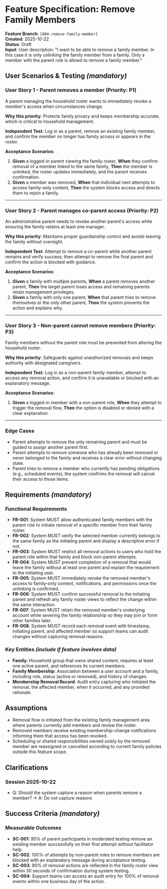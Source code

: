 # Feature Specification: Remove Family Members

**Feature Branch**: `[004-remove-family-member]`  
**Created**: 2025-10-22  
**Status**: Draft  
**Input**: User description: "I want to be able to remove a family member. In this case it is only unlinking the family member from a family. Only a member with the parent role is allowd to remove a family member."

## User Scenarios & Testing *(mandatory)*

### User Story 1 - Parent removes a member (Priority: P1)

A parent managing the household roster wants to immediately revoke a member's access when circumstances change.

**Why this priority**: Protects family privacy and keeps membership accurate, which is critical to household management.

**Independent Test**: Log in as a parent, remove an existing family member, and confirm the member no longer has family access or appears in the roster.

**Acceptance Scenarios**:

1. **Given** a logged-in parent viewing the family roster, **When** they confirm removal of a member linked to the same family, **Then** the member is unlinked, the roster updates immediately, and the parent receives confirmation.
2. **Given** a member was removed, **When** that individual next attempts to access family-only content, **Then** the system blocks access and directs them to rejoin a family.

---

### User Story 2 - Parent manages co-parent access (Priority: P2)

An administrative parent needs to revoke another parent's access while ensuring the family retains at least one manager.

**Why this priority**: Maintains proper guardianship control and avoids leaving the family without oversight.

**Independent Test**: Attempt to remove a co-parent while another parent remains and verify success; then attempt to remove the final parent and confirm the action is blocked with guidance.

**Acceptance Scenarios**:

1. **Given** a family with multiple parents, **When** a parent removes another parent, **Then** the target parent loses access and remaining parents retain management privileges.
2. **Given** a family with only one parent, **When** that parent tries to remove themselves or the only other parent, **Then** the system prevents the action and explains why.

---

### User Story 3 - Non-parent cannot remove members (Priority: P3)

Family members without the parent role must be prevented from altering the household roster.

**Why this priority**: Safeguards against unauthorized removals and keeps authority with designated caregivers.

**Independent Test**: Log in as a non-parent family member, attempt to access any removal action, and confirm it is unavailable or blocked with an explanatory message.

**Acceptance Scenarios**:

1. **Given** a logged-in member with a non-parent role, **When** they attempt to trigger the removal flow, **Then** the option is disabled or denied with a clear explanation.

---

### Edge Cases

- Parent attempts to remove the only remaining parent and must be guided to assign another parent first.
- Parent attempts to remove someone who has already been removed or never belonged to the family and receives a clear error without changing state.
- Parent tries to remove a member who currently has pending obligations (e.g., scheduled events); the system confirms the removal will cancel their access to those items.

## Requirements *(mandatory)*

### Functional Requirements

- **FR-001**: System MUST allow authenticated family members with the parent role to initiate removal of a specific member from their family roster.
- **FR-002**: System MUST verify the selected member currently belongs to the same family as the initiating parent and display a descriptive error if not.
- **FR-003**: System MUST restrict all removal actions to users who hold the parent role within that family and block non-parent attempts.
- **FR-004**: System MUST prevent completion of a removal that would leave the family without at least one parent and explain the requirement to the initiating user.
- **FR-005**: System MUST immediately revoke the removed member's access to family-only content, notifications, and permissions once the unlinking is confirmed.
- **FR-006**: System MUST confirm successful removal to the initiating parent and refresh any family roster views to reflect the change within the same interaction.
- **FR-007**: System MUST retain the removed member's underlying account while severing the family relationship so they may join or form other families later.
- **FR-008**: System MUST record each removal event with timestamp, initiating parent, and affected member so support teams can audit changes without capturing removal reasons.

### Key Entities *(include if feature involves data)*

- **Family**: Household group that owns shared content, requires at least one active parent, and references its current members.
- **Family Membership**: Association between a user account and a family, including role, status (active or removed), and history of changes.
- **Membership Removal Record**: Audit entry capturing who initiated the removal, the affected member, when it occurred, and any provided rationale.

## Assumptions

- Removal flow is initiated from the existing family management area where parents currently add members and review the roster.
- Removed members receive existing membership-change notifications informing them that access has been revoked.
- Scheduling or shared responsibilities owned solely by the removed member are reassigned or cancelled according to current family policies outside this feature scope.

## Clarifications

### Session 2025-10-22

- Q: Should the system capture a reason when parents remove a member? → A: Do not capture reasons

## Success Criteria *(mandatory)*

### Measurable Outcomes

- **SC-001**: 95% of parent participants in moderated testing remove an existing member successfully on their first attempt without facilitator help.
- **SC-002**: 100% of attempts by non-parent roles to remove members are blocked with an explanatory message during acceptance testing.
- **SC-003**: 90% of removal actions are reflected in the family roster view within 30 seconds of confirmation during system testing.
- **SC-004**: Support teams can access an audit entry for 100% of removal events within one business day of the action.
